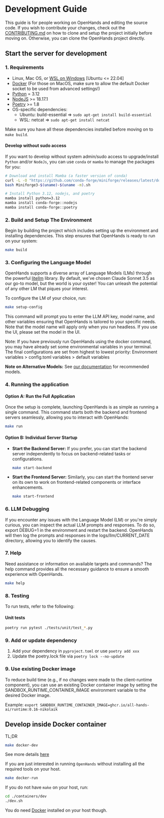 # Development Guide
This guide is for people working on OpenHands and editing the source code.
If you wish to contribute your changes, check out the [CONTRIBUTING.md](https://github.com/All-Hands-AI/OpenHands/blob/main/CONTRIBUTING.md) on how to clone and setup the project initially before moving on.
Otherwise, you can clone the OpenHands project directly.

## Start the server for development
### 1. Requirements
* Linux, Mac OS, or [WSL on Windows](https://learn.microsoft.com/en-us/windows/wsl/install)  [Ubuntu <= 22.04]
* [Docker](https://docs.docker.com/engine/install/) (For those on MacOS, make sure to allow the default Docker socket to be used from advanced settings!)
* [Python](https://www.python.org/downloads/) = 3.12
* [NodeJS](https://nodejs.org/en/download/package-manager) >= 18.17.1
* [Poetry](https://python-poetry.org/docs/#installing-with-the-official-installer) >= 1.8
* OS-specific dependencies:
  - Ubuntu: build-essential => `sudo apt-get install build-essential`
  - WSL: netcat => `sudo apt-get install netcat`

Make sure you have all these dependencies installed before moving on to `make build`.

#### Develop without sudo access
If you want to develop without system admin/sudo access to upgrade/install `Python` and/or `NodeJs`, you can use `conda` or `mamba` to manage the packages for you:

```bash
# Download and install Mamba (a faster version of conda)
curl -L -O "https://github.com/conda-forge/miniforge/releases/latest/download/Miniforge3-$(uname)-$(uname -m).sh"
bash Miniforge3-$(uname)-$(uname -m).sh

# Install Python 3.12, nodejs, and poetry
mamba install python=3.12
mamba install conda-forge::nodejs
mamba install conda-forge::poetry
```

### 2. Build and Setup The Environment
Begin by building the project which includes setting up the environment and installing dependencies. This step ensures that OpenHands is ready to run on your system:

```bash
make build
```

### 3. Configuring the Language Model
OpenHands supports a diverse array of Language Models (LMs) through the powerful [litellm](https://docs.litellm.ai) library.
By default, we've chosen Claude Sonnet 3.5 as our go-to model, but the world is your oyster! You can unleash the
potential of any other LM that piques your interest.

To configure the LM of your choice, run:

   ```bash
   make setup-config
   ```

   This command will prompt you to enter the LLM API key, model name, and other variables ensuring that OpenHands is tailored to your specific needs. Note that the model name will apply only when you run headless. If you use the UI, please set the model in the UI.

   Note: If you have previously run OpenHands using the docker command, you may have already set some environmental variables in your terminal. The final configurations are set from highest to lowest priority:
   Environment variables > config.toml variables > default variables

**Note on Alternative Models:**
See [our documentation](https://docs.all-hands.dev/modules/usage/llms) for recommended models.

### 4. Running the application
#### Option A: Run the Full Application
Once the setup is complete, launching OpenHands is as simple as running a single command. This command starts both the backend and frontend servers seamlessly, allowing you to interact with OpenHands:
```bash
make run
```

#### Option B: Individual Server Startup
- **Start the Backend Server:** If you prefer, you can start the backend server independently to focus on backend-related tasks or configurations.
    ```bash
    make start-backend
    ```

- **Start the Frontend Server:** Similarly, you can start the frontend server on its own to work on frontend-related components or interface enhancements.
    ```bash
    make start-frontend
    ```

### 6. LLM Debugging
If you encounter any issues with the Language Model (LM) or you're simply curious, you can inspect the actual LLM prompts and responses. To do so, export DEBUG=1 in the environment and restart the backend.
OpenHands will then log the prompts and responses in the logs/llm/CURRENT_DATE directory, allowing you to identify the causes.

### 7. Help
Need assistance or information on available targets and commands? The help command provides all the necessary guidance to ensure a smooth experience with OpenHands.
```bash
make help
 ```

### 8. Testing
To run tests, refer to the following:
#### Unit tests

```bash
poetry run pytest ./tests/unit/test_*.py
```

### 9. Add or update dependency
1. Add your dependency in `pyproject.toml` or use `poetry add xxx`
2. Update the poetry.lock file via `poetry lock --no-update`

### 9. Use existing Docker image
To reduce build time (e.g., if no changes were made to the client-runtime component), you can use an existing Docker container image by
setting the SANDBOX_RUNTIME_CONTAINER_IMAGE environment variable to the desired Docker image.

Example: `export SANDBOX_RUNTIME_CONTAINER_IMAGE=ghcr.io/all-hands-ai/runtime:0.16-nikolaik`

## Develop inside Docker container

TL;DR

```bash
make docker-dev
```

See more details [here](./containers/dev/README.md)

If you are just interested in running `OpenHands` without installing all the required tools on your host.

```bash
make docker-run
```

If you do not have `make` on your host, run:

```bash
cd ./containers/dev
./dev.sh
```

You do need [Docker](https://docs.docker.com/engine/install/) installed on your host though.
